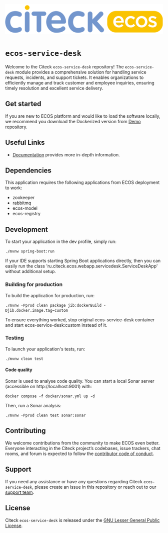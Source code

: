 ![Citeck ECOS Logo](https://raw.githubusercontent.com/Citeck/ecos-ui/develop/public/img/logo/ecos-logo.png)

# `ecos-service-desk`

Welcome to the Citeck `ecos-service-desk` repository! The `ecos-service-desk` module provides a comprehensive solution for handling service requests, incidents, and support tickets. It enables organizations to efficiently manage and track customer and employee inquiries, ensuring timely resolution and excellent service delivery.

## Get started

If you are new to ECOS platform and would like to load the software locally, we recommend you download the Dockerized version from [Demo repository](https://github.com/Citeck/ecos-community-demo).

## Useful Links

- [Documentation](https://citeck-ecos.readthedocs.io/ru/latest/index.html) provides more in-depth information.

## Dependencies

This application requires the following applications from ECOS deployment to work:

* zookeeper
* rabbitmq
* ecos-model
* ecos-registry

## Development

To start your application in the dev profile, simply run:

```
./mvnw spring-boot:run
```

If your IDE supports starting Spring Boot applications directly, then you can easily run the class 'ru.citeck.ecos.webapp.servicedesk.ServiceDeskApp' without additional setup.

### Building for production

To build the application for production, run:

```
./mvnw -Pprod clean package jib:dockerBuild -Djib.docker.image.tag=custom 
```

To ensure everything worked, stop original ecos-service-desk container and start ecos-service-desk:custom instead of it.

### Testing

To launch your application's tests, run:

```
./mvnw clean test
```

#### Code quality

Sonar is used to analyse code quality. You can start a local Sonar server (accessible on http://localhost:9001) with:

```
docker compose -f docker/sonar.yml up -d
```

Then, run a Sonar analysis:

```
./mvnw -Pprod clean test sonar:sonar
```

## Contributing

We welcome contributions from the community to make ECOS even better. Everyone interacting in the Citeck project’s codebases, issue trackers, chat rooms, and forum is expected to follow the [contributor code of conduct](https://github.com/rubygems/rubygems/blob/master/CODE_OF_CONDUCT.md).

## Support

If you need any assistance or have any questions regarding Citeck `ecos-service-desk`, please create an issue in this repository or reach out to our [support team](mailto:support@citeck.ru).

## License

Citeck `ecos-service-desk` is released under the [GNU Lesser General Public License](LICENSE).
